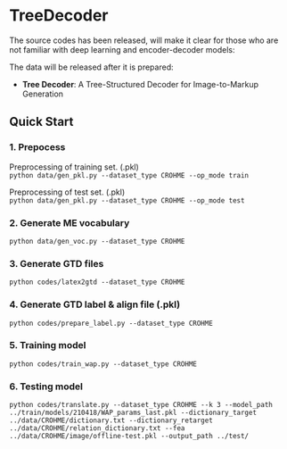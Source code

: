 # TreeDecoder

The source codes has been released, will make it clear for those who are not familiar with deep learning and encoder-decoder models:<br>

The data will be released after it is prepared:<br>

* **Tree Decoder**: A Tree-Structured Decoder for Image-to-Markup Generation<br>


## Quick Start
### 1. Prepocess

Preprocessing of training set. (.pkl)
<br/>
`python data/gen_pkl.py --dataset_type CROHME --op_mode train`

Preprocessing of test set. (.pkl)
<br/>
`python data/gen_pkl.py --dataset_type CROHME --op_mode test`

### 2. Generate ME vocabulary
`python data/gen_voc.py --dataset_type CROHME`

### 3. Generate GTD files
`python codes/latex2gtd --dataset_type CROHME`

### 4. Generate GTD label & align file (.pkl)
`python codes/prepare_label.py --dataset_type CROHME`

### 5. Training model
`python codes/train_wap.py --dataset_type CROHME`

### 6. Testing model
`python codes/translate.py --dataset_type CROHME --k 3 --model_path ../train/models/210418/WAP_params_last.pkl --dictionary_target ../data/CROHME/dictionary.txt --dictionary_retarget ../data/CROHME/relation_dictionary.txt --fea ../data/CROHME/image/offline-test.pkl --output_path ../test/`
